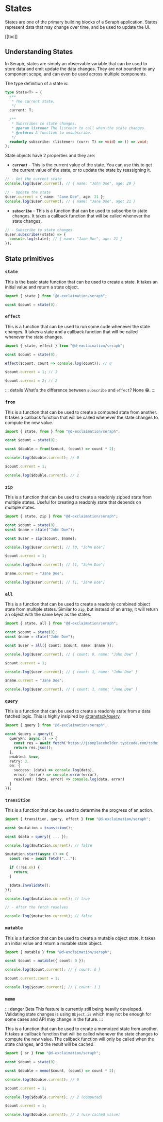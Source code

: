 # States

States are one of the primary building blocks of a Seraph application. States represent data that may change over time, and be used to update the UI.

[[toc]]

## Understanding States

In Seraph, states are simply an observable variable that can be used to store data and emit update the data changes. They are not bounded to any component scope, and can even be used across multiple components.

The type definition of a state is:

```ts
type State<T> = {
  /**
   * The current state.
   */
  current: T;

  /**
   * Subscribes to state changes.
   * @param listener The listener to call when the state changes.
   * @returns A function to unsubscribe.
   */
  readonly subscribe: (listener: (curr: T) => void) => () => void;
};
```

State objects have 2 properties and they are:

- **`current`** - This is the current value of the state. You can use this to get the current value of the state, or to update the state by reassigning it.

```ts
// - Get the current state
console.log($user.current); // { name: "John Doe", age: 20 }

// - Update the state
$user.current = { name: "Jane Doe", age: 21 };
console.log($user.current); // { name: "Jane Doe", age: 21 }

```

- **`subscribe`** - This is a function that can be used to subscribe to state changes. It takes a callback function that will be called whenever the state changes.

```ts
// - Subscribe to state changes
$user.subscribe((state) => {
  console.log(state); // { name: "Jane Doe", age: 21 }
});
```

## State primitives

### `state`

This is the basic state function that can be used to create a state. It takes an initial value and return a state object.

```ts
import { state } from "@d-exclaimation/seraph";

const $count = state(0);

```

### `effect`

This is a function that can be used to run some code whenever the state changes. It takes a state and a callback function that will be called whenever the state changes.

```ts
import { state, effect } from "@d-exclaimation/seraph";

const $count = state(0);

effect($count, count => console.log(count)); // 0

$count.current = 1; // 1

$count.current = 2; // 2
```

::: details What's the difference between `subscribe` and `effect`?
None :grin:.
:::

### `from`

This is a function that can be used to create a computed state from another. It takes a callback function that will be called whenever the state changes to compute the new value.

```ts
import { state, from } from "@d-exclaimation/seraph";

const $count = state(0);

const $double = from($count, (count) => count * 2);

console.log($double.current); // 0

$count.current = 1;

console.log($double.current); // 2
```

### `zip`

This is a function that can be used to create a readonly zipped state from multiple states. Useful for creating a readonly state that depends on multiple states.

```ts
import { state, zip } from "@d-exclaimation/seraph";

const $count = state(0);
const $name = state("John Doe");

const $user = zip($count, $name);

console.log($user.current); // [0, "John Doe"]

$count.current = 1;

console.log($user.current); // [1, "John Doe"]

$name.current = "Jane Doe";

console.log($user.current); // [1, "Jane Doe"]
```

### `all`

This is a function that can be used to create a readonly combined object state from multiple states. Similar to `zip`, but instead of an array, it will return an object with the same keys as the states.

```ts
import { state, all } from "@d-exclaimation/seraph";

const $count = state(0);
const $name = state("John Doe");

const $user = all({ count: $count, name: $name });

console.log($user.current); // { count: 0, name: "John Doe" }

$count.current = 1;

console.log($user.current); // { count: 1, name: "John Doe" }

$name.current = "Jane Doe";

console.log($user.current); // { count: 1, name: "Jane Doe" }
```

### `query`

This is a function that can be used to create a readonly state from a data fetched logic. This is highly insipired by [@tanstack/query](https://tanstack.com/query/).

```ts
import { query } from "@d-exclaimation/seraph";

const $query = query({
  queryFn: async () => {
    const res = await fetch("https://jsonplaceholder.typicode.com/todos/1");
    return res.json();
  },
  enabled: true,
  retry: 3,
  on: {
    success: (data) => console.log(data),
    error: (error) => console.error(error),
    resolved: (data, error) => console.log(data, error)
  }
});
```

### `transition`

This is a function that can be used to determine the progress of an action.

```ts
import { transition, query, effect } from "@d-exclaimation/seraph";

const $mutation = transition();

const $data = query({ ... });

console.log($mutation.current); // false

$mutation.start(async () => {
  const res = await fetch("..."):

  if (!res.ok) {
    return;
  }

  $data.invalidate();
});

console.log($mutation.current); // true

// - After the fetch resolves

console.log($mutation.current); // false

```

### `mutable`

This is a function that can be used to create a mutable object state. It takes an initial value and return a mutable state object.

```ts
import { mutable } from "@d-exclaimation/seraph";

const $count = mutable({ count: 0 });

console.log($count.current); // { count: 0 }

$count.current.count = 1;

console.log($count.current); // { count: 1 }
```


### `memo`

::: danger Beta
This feature is currently still being heavily developed. Validating state changes is using `Object.is` which may not be enough for some cases and API may change in the future.
:::

This is a function that can be used to create a memoized state from another. It takes a callback function that will be called whenever the state changes to compute the new value. The callback function will only be called when the state changes, and the result will be cached.


```ts
import { sr } from "@d-exclaimation/seraph";

const $count = state(0);

const $double = memo($count, (count) => count * 2);

console.log($double.current); // 0

$count.current = 1;

console.log($double.current); // 2 (computed)

$count.current = 1;

console.log($double.current); // 2 (use cached value)
```